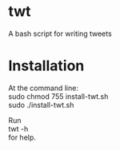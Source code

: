 twt
===

A bash script for writing tweets

# Installation

At the command line:  
sudo chmod 755 install-twt.sh  
sudo ./install-twt.sh  

Run   
twt -h   
for help.  
